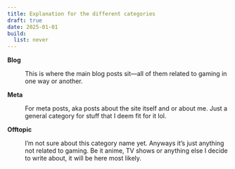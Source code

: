 ```yaml
---
title: Explanation for the different categories
draft: true
date: 2025-01-01
build:
  list: never
---
```

<dl>

**<dt>Blog</dt>**
<dd>This is where the main blog posts sit—all of them related to gaming in one way or another.</dd>

**<dt>Meta</dt>**
<dd>For meta posts, aka posts about the site itself and or about me. Just a general category for stuff that I deem fit for it lol.</dd>

**<dt>Offtopic</dt>**
<dd>I’m not sure about this category name yet. Anyways it’s just anything not related to gaming. Be it anime, TV shows or anything else I decide to write about, it will be here most likely.</dd>
</dl>